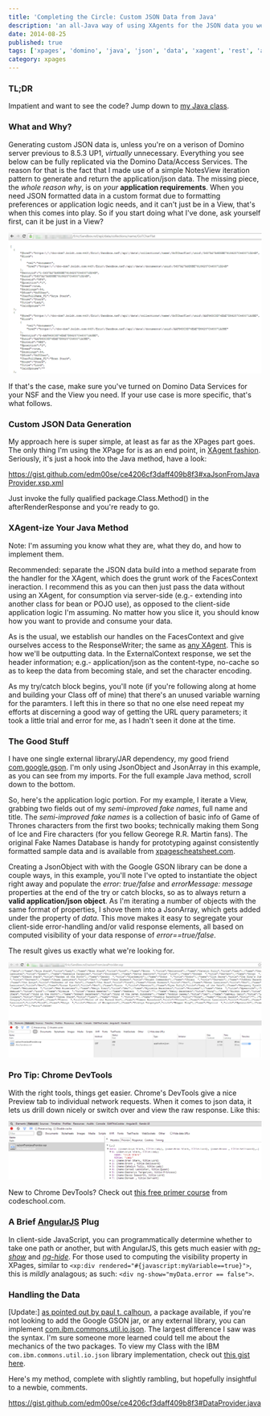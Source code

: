 ```yaml
---
title: 'Completing the Circle: Custom JSON Data from Java'
description: 'an all-Java way of using XAgents for the JSON data you were looking for'
date: 2014-08-25
published: true
tags: ['xpages', 'domino', 'java', 'json', 'data', 'xagent', 'rest', 'angularjs']
category: xpages
---
```


### TL;DR

Impatient and want to see the code? Jump down to [my Java class](#handling-the-data).

### What and Why?

Generating custom JSON data is, unless you're on a verison of Domino server previous to 8.5.3 UP1, _virtually_ unnecessary. Everything you see below can be fully replicated via the Domino Data/Access Services. The reason for that is the fact that I made use of a simple NotesView iteration pattern to generate and return the application/json data. The missing piece, the _whole reason why_, is on _your_ **application requirements**. When you need JSON formatted data in a custom format due to formatting preferences or application logic needs, and it can't just be in a View, that's when this comes into play. So if you start doing what I've done, ask yourself first, can it be just in a View?

![_if you can_ use DAS; just don't expose full CRUD to a public facing app!](./images/GoTchars_DataServiceResponse.png)

If that's the case, make sure you've turned on Domino Data Services for your NSF and the View you need. If your use case is more specific, that's what follows.

### Custom JSON Data Generation

My approach here is super simple, at least as far as the XPages part goes. The only thing I'm using the XPage for is as an end point, in [XAgent fashion](https://www.wissel.net/blog/d6plinks/shwl-7mgfbn). Seriously, it's just a hook into the Java method, have a look:

https://gist.github.com/edm00se/ce4206cf3daff409b8f3#xaJsonFromJavaProvider.xsp.xml

Just invoke the fully qualified package.Class.Method() in the afterRenderResponse and you're ready to go.

### XAgent-ize Your Java Method

Note: I'm assuming you know what they are, what they do, and how to implement them.

Recommended: separate the JSON data build into a method separate from the handler for the XAgent, which does the grunt work of the FacesContext ineraction. I recommend this as you can then just pass the data without using an XAgent, for consumption via server-side (e.g.- extending into another class for bean or POJO use), as opposed to the client-side application logic I'm assuming. No matter how you slice it, you should know how you want to provide and consume your data.

As is the usual, we establish our handles on the FacesContext and give ourselves access to the ResponseWriter; the same as [any XAgent](https://openntf.org/XSnippets.nsf/snippet.xsp?id=xagent). This is how we'll be outputting data. In the ExternalContext response, we set the header information; e.g.- application/json as the content-type, no-cache so as to keep the data from becoming stale, and set the character encoding.

As my try/catch block begins, you'll note (if you're following along at home and building your Class off of mine) that there's an unused variable warning for the paramters. I left this in there so that no one else need repeat my efforts at discerning a good way of getting the URL query parameters; it took a little trial and error for me, as I hadn't seen it done at the time.

### The Good Stuff

I have one single external library/JAR dependency, my good friend [com.google.gson](https://code.google.com/p/google-gson/). I'm only using JsonObject and JsonArray in this example, as you can see from my imports. For the full example Java method, scroll down to the bottom.

So, here's the application logic portion. For my example, I iterate a View, grabbing two fields out of my _semi-improved fake names_, full name and title. The _semi-improved fake names_ is a collection of basic info of Game of Thrones characters from the first two books; technically making them Song of Ice and Fire characters (for you fellow Georege R.R. Martin fans). The original Fake Names Database is handy for prototyping against consistently formatted sample data and is available from [xpagescheatsheet.com](https://xpagescheatsheet.com/cheatsheet.nsf/home.xsp).

Creating a JsonObject with with the Google GSON library can be done a couple ways, in this example, you'll note I've opted to instantiate the object right away and populate the _error: true/false_ and _errorMessage: message_ properties at the end of the try or catch blocks, so as to always return a **valid application/json object**. As I'm iterating a number of objects with the same format of properties, I shove them into a JsonArray, which gets added under the property of _data_. This move makes it easy to segregate your client-side error-handling and/or valid response elements, all based on computed visibility of your data response of _error==true/false_.

The result gives us exactly what we're looking for.

![if you try sometimes, you get what you need](./images/GoTchars_CustJavaJSONprovider.png)

### Pro Tip: Chrome DevTools

With the right tools, things get easier. Chrome's DevTools give a nice Preview tab to individual network requests. When it comes to json data, it lets us drill down nicely or switch over and view the raw response. Like this:

![maybe we can have nice things](./images/GoTchars_ChromePreview.png)

New to Chrome DevTools? Check out [this free primer course](https://discover-devtools.codeschool.com/) from codeschool.com.

### A Brief [AngularJS](https://angularjs.org/) Plug

In client-side JavaScript, you can programmatically determine whether to take one path or another, but with AngularJS, this gets much easier with [_ng-show_](https://docs.angularjs.org/api/ng/directive/ngShow) and [_ng-hide_](https://docs.angularjs.org/api/ng/directive/ngHide). For those used to computing the visibility property in XPages, similar to `<xp:div rendered="#{javascript:myVariable==true}">`, this is _mildly_ analagous; as such:
`<div ng-show="myData.error == false">`.

### Handling the Data

[Update:]&nbsp;[as pointed out by paul t. calhoun](https://twitter.com/ptcalhoun/status/503993722556940288), a package available, if you're not looking to add the Google GSON jar, or any external library, you can implement [com.ibm.commons.util.io.json](https://public.dhe.ibm.com/software/dw/lotus/Domino-Designer/JavaDocs/DesignerAPIs/com/ibm/commons/util/io/json/package-summary.html). The largest difference I saw was the syntax. I'm sure someone more learned could tell me about the mechanics of the two packages. To view my Class with the IBM `com.ibm.commons.util.io.json` library implementation, check out [this gist here](https://gist.github.com/edm00se/e5626f63ef7573fd2f3e).

Here's my method, complete with slightly rambling, but hopefully insightful to a newbie, comments.

https://gist.github.com/edm00se/ce4206cf3daff409b8f3#DataProvider.java
